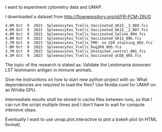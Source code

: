 I want to experiment cytometry data and UMAP.

I downloaded a dataset from http://flowrepository.org/id/FR-FCM-Z6UG

```
4.6M Oct  9  2023  Spleenocytes_Tcells_Vaccinated_GK15__3_009.fcs
4.6M Oct  9  2023  Spleenocytes_Tcells_Vaccinated_GK15__2_007.fcs
4.8M Oct  9  2023  Spleenocytes_Tcells_Vaccinated_Saline_004.fcs
4.8M Oct  9  2023  Spleenocytes_Tcells_Vaccinated_GK15_006.fcs
3.7M Oct  9  2023 'Spleenocytes_Tcells_FMO- no CD4 staining_002.fcs'
7.0M Oct  9  2023  Spleenocytes_Tcells_Rag2KO_005.fcs
3.7M Oct  9  2023  Spleenocytes_Tcells_Unstained_control_001.fcs
4.5M Oct  9  2023  Spleenocytes_Tcells_Vaccinated_aCD8_003.fcs
```

The topic of the research is stated as:
Validate the Leishmania donovani LST leishmanin antigen in immune animals.

Give me instructions on how to start new python project with uv.
What dependencies are required to load the files?
Use Nvidia cuml for UMAP on an NVidia GPU.

Intermediate results shall be stored in cache files between runs, so that I can run the script multiple times and I don't have to wait for compute intensive steps.

Eventually I want to use umap.plot.interactive to plot a bokeh plot (in HTML format).